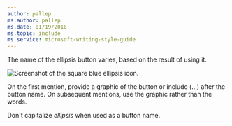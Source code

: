 ```yaml
---
author: pallep
ms.author: pallep
ms.date: 01/19/2018
ms.topic: include
ms.service: microsoft-writing-style-guide
---
```


The name of the ellipsis button varies, based on the result of using it. 

![Screenshot of the square blue ellipsis icon.](/style-guide/a-z-word-list-term-collections/e/media/ellipsis-button/447573893.png)

On the first mention, provide a graphic of the button or include (…) after the button name. On subsequent mentions, use the graphic rather than the words. 

Don't capitalize *ellipsis* when used as a button name. 
